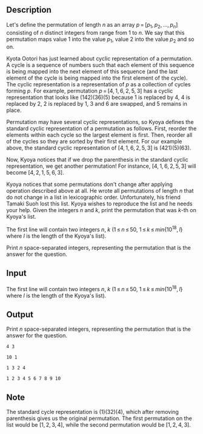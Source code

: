 ## Description

<div><p>Let's define the permutation of length <span class="tex-span"><i>n</i></span> as an array <span class="tex-span"><i>p</i> = [<i>p</i><sub class="lower-index">1</sub>, <i>p</i><sub class="lower-index">2</sub>, ..., <i>p</i><sub class="lower-index"><i>n</i></sub>]</span> consisting of <span class="tex-span"><i>n</i></span> distinct integers from range from <span class="tex-span">1</span> to <span class="tex-span"><i>n</i></span>. We say that this permutation maps value <span class="tex-span">1</span> into the value <span class="tex-span"><i>p</i><sub class="lower-index">1</sub></span>, value <span class="tex-span">2</span> into the value <span class="tex-span"><i>p</i><sub class="lower-index">2</sub></span> and so on.</p><p>Kyota Ootori has just learned about <span class="tex-font-style-it">cyclic representation</span> of a permutation. A <span class="tex-font-style-it">cycle</span> is a sequence of numbers such that each element of this sequence is being mapped into the next element of this sequence (and the last element of the cycle is being mapped into the first element of the cycle). The <span class="tex-font-style-it">cyclic representation</span> is a representation of <span class="tex-span"><i>p</i></span> as a collection of cycles forming <span class="tex-span"><i>p</i></span>. For example, permutation <span class="tex-span"><i>p</i> = [4, 1, 6, 2, 5, 3]</span> has a <span class="tex-font-style-it">cyclic representation</span> that looks like <span class="tex-span">(142)(36)(5)</span> because 1 is replaced by 4, 4 is replaced by 2, 2 is replaced by 1, 3 and 6 are swapped, and 5 remains in place. </p><p>Permutation may have several cyclic representations, so Kyoya defines the <span class="tex-font-style-it">standard cyclic representation</span> of a permutation as follows. First, reorder the elements within each cycle so the largest element is first. Then, reorder all of the cycles so they are sorted by their first element. For our example above, the <span class="tex-font-style-it">standard cyclic representation</span> of <span class="tex-span">[4, 1, 6, 2, 5, 3]</span> is <span class="tex-span">(421)(5)(63)</span>.</p><p>Now, Kyoya notices that if we drop the parenthesis in the standard cyclic representation, we get another permutation! For instance, <span class="tex-span">[4, 1, 6, 2, 5, 3]</span> will become <span class="tex-span">[4, 2, 1, 5, 6, 3]</span>.</p><p>Kyoya notices that some permutations don't change after applying operation described above at all. He wrote all permutations of length <span class="tex-span"><i>n</i></span> that do not change in a list in lexicographic order. Unfortunately, his friend Tamaki Suoh lost this list. Kyoya wishes to reproduce the list and he needs your help. Given the integers <span class="tex-span"><i>n</i></span> and <span class="tex-span"><i>k</i></span>, print the permutation that was <span class="tex-span"><i>k</i></span>-th on Kyoya's list.</p></div><div class="input-specification"><p>The first line will contain two integers <span class="tex-span"><i>n</i></span>, <span class="tex-span"><i>k</i></span> (<span class="tex-span">1 ≤ <i>n</i> ≤ 50</span>, <span class="tex-span">1 ≤ <i>k</i> ≤ <i>min</i>{10<sup class="upper-index">18</sup>, <i>l</i>}</span> where <span class="tex-span"><i>l</i></span> is the length of the Kyoya's list).</p></div><div class="output-specification"><p>Print <span class="tex-span"><i>n</i></span> space-separated integers, representing the permutation that is the answer for the question. </p></div>

## Input

<p>The first line will contain two integers <span class="tex-span"><i>n</i></span>, <span class="tex-span"><i>k</i></span> (<span class="tex-span">1 ≤ <i>n</i> ≤ 50</span>, <span class="tex-span">1 ≤ <i>k</i> ≤ <i>min</i>{10<sup class="upper-index">18</sup>, <i>l</i>}</span> where <span class="tex-span"><i>l</i></span> is the length of the Kyoya's list).</p>

## Output

<p>Print <span class="tex-span"><i>n</i></span> space-separated integers, representing the permutation that is the answer for the question. </p>





```input1
4 3

```




```input2
10 1

```




```output1
1 3 2 4

```




```output2
1 2 3 4 5 6 7 8 9 10

```



## Note

<p>The standard cycle representation is <span class="tex-span">(1)(32)(4)</span>, which after removing parenthesis gives us the original permutation. The first permutation on the list would be <span class="tex-span">[1, 2, 3, 4]</span>, while the second permutation would be <span class="tex-span">[1, 2, 4, 3]</span>.</p>
